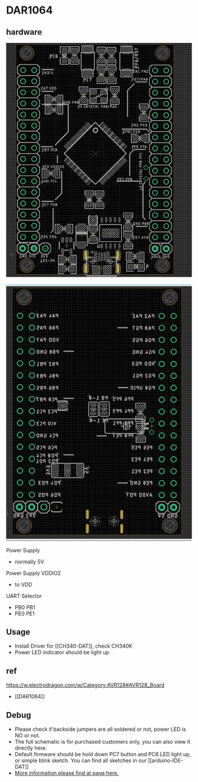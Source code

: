 

# DAR1064 

## hardware 

![](30-27-16-19-04-2023.png)

![](14-28-16-19-04-2023.png)

Power Supply 
- normally 5V

Power Supply VDDIO2 
- to VDD


UART Selector 
- PB0 PB1
- PE0 PE1

## Usage 

- Install Driver for [[CH340-DAT]], check CH340K
- Power LED indicator should be light up


## ref 


https://w.electrodragon.com/w/Category:AVR128#AVR128_Board

- [[DAR1064]]


## Debug 

- Please check if backside jumpers are all soldered or not, power LED is NO or not.
- The full schematic is for purchased customers only, you can also view it directly here. 
- Default firmware should be hold down PC7 button and PC6 LED light up, or simple blink sketch. You can find all sketches in our [[arduino-IDE-DAT]]
- [More information please find at page here.](https://w2.electrodragon.com/Board/DAR/DAR1064-DAT/DAR1064-DAT.md)